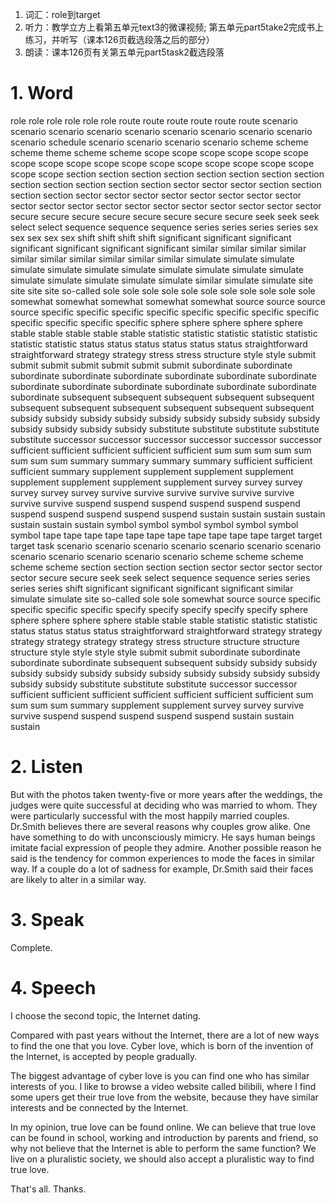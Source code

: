 1. 词汇：role到target
2. 听力：教学立方上看第五单元text3的微课视频; 第五单元part5take2完成书上练习，并听写（课本126页截选段落之后的部分）
3. 朗读：课本126页有关第五单元part5task2截选段落


# 1. Word

role role role role role role route route route route route route scenario scenario scenario scenario scenario scenario scenario scenario scenario scenario schedule scenario scenario scenario scenario scheme scheme scheme theme scheme scheme scope scope scope scope scope scope scope scope scope scope scope scope scope scope scope scope scope scope scope section section section section section section section section section section section section section sector sector sector section section section section sector sector sector sector sector sector sector sector sector sector sector sector sector sector sector sector sector sector sector secure secure secure secure secure secure secure secure seek seek seek select select sequence sequence sequence series series series series sex sex sex sex sex shift shift shift shift significant significant significant significant significant significant significant similar similar similar similar similar similar similar similar similar similar simulate simulate simulate simulate simulate simulate simulate simulate simulate simulate simulate simulate simulate simulate simulate simulate similar simulate simulate site site site site so-called sole sole sole sole sole sole sole sole sole sole sole somewhat somewhat somewhat somewhat somewhat source source source source specific specific specific specific specific specific specific specific specific specific specific specific sphere sphere sphere sphere sphere stable stable stable stable stable statistic statistic statistic statistic statistic statistic statistic status status status status status status straightforward straightforward strategy strategy stress stress structure style style submit submit submit submit submit submit submit subordinate subordinate subordinate subordinate subordinate subordinate subordinate subordinate subordinate subordinate subordinate subordinate subordinate subordinate subordinate subsequent subsequent subsequent subsequent subsequent subsequent subsequent subsequent subsequent subsequent subsequent subsidy subsidy subsidy subsidy subsidy subsidy subsidy subsidy subsidy subsidy subsidy subsidy subsidy substitute substitute substitute substitute substitute successor successor successor successor successor successor sufficient sufficient sufficient sufficient sufficient sum sum sum sum sum sum sum sum summary summary summary summary sufficient sufficient sufficient summary supplement supplement supplement supplement supplement supplement supplement supplement survey survey survey survey survey survey survive survive survive survive survive survive survive survive suspend suspend suspend suspend suspend suspend suspend suspend suspend suspend suspend sustain sustain sustain sustain sustain sustain sustain symbol symbol symbol symbol symbol symbol symbol tape tape tape tape tape tape tape tape tape tape tape target target target task scenario scenario scenario scenario scenario scenario scenario scenario scenario scenario scenario scenario scheme scheme scheme scheme scheme section section section section sector sector sector sector sector secure secure seek seek select sequence sequence series series series series shift significant significant significant significant similar simulate simulate site so-called sole sole somewhat source source specific specific specific specific specify specify specify specify specify sphere sphere sphere sphere sphere stable stable stable statistic statistic statistic status status status status straightforward straightforward strategy strategy strategy strategy strategy strategy stress structure structure structure structure style style style style submit submit subordinate subordinate subordinate subordinate subsequent subsequent subsidy subsidy subsidy subsidy subsidy subsidy subsidy subsidy subsidy subsidy subsidy subsidy subsidy subsidy substitute substitute substitute successor successor sufficient sufficient sufficient sufficient sufficient sufficient sufficient sum sum sum sum summary supplement supplement survey survey survive survive suspend suspend suspend suspend suspend sustain sustain sustain 

# 2. Listen

But with the photos taken twenty-five or more years after the weddings, the judges were quite successful at deciding who was married to whom. They were particularly successful with the most happily married couples. Dr.Smith believes there are several reasons why couples grow alike. One have something to do with unconsciously mimicry. He says human beings imitate facial expression of people they admire. Another possible reason he said is the tendency for common experiences to mode the faces in similar way. If a couple do a lot of sadness for example, Dr.Smith said their faces are likely to alter in a similar way.


# 3. Speak

Complete.

# 4. Speech

I choose the second topic, the Internet dating.

Compared with past years without the Internet, there are a lot of new ways to find the one that you love. Cyber love, which is born of the invention of the Internet, is accepted by people gradually.

The biggest advantage of cyber love is you can find one who has similar interests of you. I like to browse a video website called bilibili, where I find some upers get their true love from the website, because they have similar interests and be connected by the Internet.

In my opinion, true love can be found online. We can believe that true love can be found in school, working and introduction by parents and friend, so why not believe that the Internet is able to perform the same function? We live on a pluralistic society, we should also accept a pluralistic way to find true love.

That's all. Thanks.